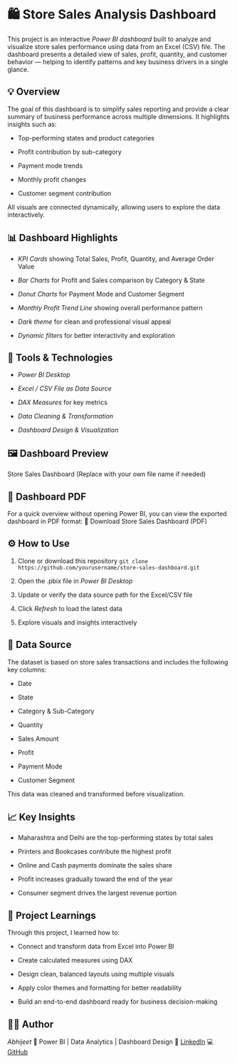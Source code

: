 # 🛍 Store Sales Analysis Dashboard
 
This project is an interactive *Power BI dashboard* built to analyze and visualize store sales performance using data from an Excel (CSV) file. The dashboard presents a detailed view of sales, profit, quantity, and customer behavior — helping to identify patterns and key business drivers in a single glance.
  
## 💡 Overview
 
The goal of this dashboard is to simplify sales reporting and provide a clear summary of business performance across multiple dimensions. It highlights insights such as:
 
 
- Top-performing states and product categories
 
- Profit contribution by sub-category
 
- Payment mode trends
 
- Monthly profit changes
 
- Customer segment contribution
 

 
All visuals are connected dynamically, allowing users to explore the data interactively.
  
## 📊 Dashboard Highlights
 
 
- *KPI Cards* showing Total Sales, Profit, Quantity, and Average Order Value
 
- *Bar Charts* for Profit and Sales comparison by Category & State
 
- *Donut Charts* for Payment Mode and Customer Segment
 
- *Monthly Profit Trend Line* showing overall performance pattern
 
- *Dark theme* for clean and professional visual appeal
 
- *Dynamic filters* for better interactivity and exploration
 

  
## 🧰 Tools & Technologies
 
 
- *Power BI Desktop*
 
- *Excel / CSV File as Data Source*
 
- *DAX Measures* for key metrics
 
- *Data Cleaning & Transformation*
 
- *Dashboard Design & Visualization*
 

  
## 🖼 Dashboard Preview
 
Store Sales Dashboard (Replace with your own file name if needed)
  
## 📄 Dashboard PDF
 
For a quick overview without opening Power BI, you can view the exported dashboard in PDF format: 📎 Download Store Sales Dashboard (PDF)
  
## ⚙ How to Use
 
 
1. Clone or download this repository `git clone https://github.com/yourusername/store-sales-dashboard.git ` 
 
2. Open the .pbix file in *Power BI Desktop*
 
3. Update or verify the data source path for the Excel/CSV file
 
4. Click *Refresh* to load the latest data
 
5. Explore visuals and insights interactively
 

  
## 📂 Data Source
 
The dataset is based on store sales transactions and includes the following key columns:
 
 
- Date
 
- State
 
- Category & Sub-Category
 
- Quantity
 
- Sales Amount
 
- Profit
 
- Payment Mode
 
- Customer Segment
 

 
This data was cleaned and transformed before visualization.
  
## 📈 Key Insights
 
 
- Maharashtra and Delhi are the top-performing states by total sales
 
- Printers and Bookcases contribute the highest profit
 
- Online and Cash payments dominate the sales share
 
- Profit increases gradually toward the end of the year
 
- Consumer segment drives the largest revenue portion
 

  
## 🎯 Project Learnings
 
Through this project, I learned how to:
 
 
- Connect and transform data from Excel into Power BI
 
- Create calculated measures using DAX
 
- Design clean, balanced layouts using multiple visuals
 
- Apply color themes and formatting for better readability
 
- Build an end-to-end dashboard ready for business decision-making
 


  
## 👨‍💻 Author
 
*Abhijeet* 📍 Power BI | Data Analytics | Dashboard Design 🔗 [LinkedIn](https://www.linkedin.com/public-profile/settings) 💻 [GitHub](https://github.com/abhijeetabhi1993-ctrl)
